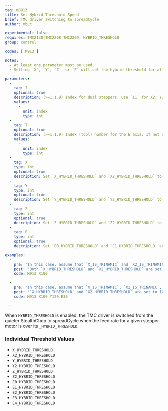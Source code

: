 ```yaml
---
tag: m0913
title: Set Hybrid Threshold Speed
brief: TMC driver switching to spreadCycle
author: mbuc

experimental: false
requires: TMC2130|TMC2208|TMC2209, HYBRID_THRESHOLD
group: control

codes: [ M913 ]

notes:
  - At least one parameter must be used.
  - Setting `X`, `Y`, `Z`, or `E` will set the hybrid threshold for all motors that fall under that category that have the `_IS_TRINAMIC` flag set.  See examples below.

parameters:
  -
    tag: I
    optional: true
    description: (>=1.1.9) Index for dual steppers. Use `I1` for X2, Y2, and/or Z2.
    values:
      -
        unit: index
        type: int
  -
    tag: T
    optional: true
    description: (>=1.1.9) Index (tool) number for the E axis. If not specified, the E0 extruder.
    values:
      -
        unit: index
        type: int
  -
    tag: X
    type: int
    optional: true
    description: Set `X_HYBRID_THRESHOLD` and `X2_HYBRID_THRESHOLD` to the provided value.
  -
    tag: Y
    type: int
    optional: true
    description: Set `Y_HYBRID_THRESHOLD` and `Y2_HYBRID_THRESHOLD` to the provided value.
  -
    tag: Z
    type: int
    optional: true
    description: Set `Z_HYBRID_THRESHOLD` and `Z2_HYBRID_THRESHOLD` to the provided value.
  -
    tag: E
    type: int
    optional: true
    description: Set `E0_HYBRID_THRESHOLD` and `E1_HYBRID_THRESHOLD` and `E2_HYBRID_THRESHOLD` and `E3_HYBRID_THRESHOLD` to the provided value.

examples:
  -
    pre: 'In this case, assume that `X_IS_TRINAMIC` and `X2_IS_TRINAMIC` are both enabled in `Configuration_adv.h`. '
    post: 'Both `X_HYBRID_THRESHOLD` and `X2_HYBRID_THRESHOLD` are set to 100.'
    code: M913 X100

  -
    pre: 'In this case, assume that `X_IS_TRINAMIC`, `X2_IS_TRINAMIC`, `Y_IS_TRINAMIC`, `E0_IS_TRINAMIC`, and `E2_IS_TRINAMIC` are enabled in `Configuration_adv.h`.'
    post: '`X_HYBRID_THRESHOLD` and `X2_HYBRID_THRESHOLD` are set to 100.  `Y_HYBRID_THRESHOLD` is set to 120.  `E0__HYBRID_THRESHOLD` and `E2_HYBRID_THRESHOLD` are both set to 30.  `E1_HYBRID_THRESHOLD` is not changed since the `E0_IS_TRINAMIC` flag is not set.'
    code: M913 X100 Y120 E30

---
```


When `HYBRID_THRESHOLD` is enabled, the TMC driver is switched from the quieter StealthChop to spreadCycle when the feed rate for a given stepper motor is over its `_HYBRID_THRESHOLD`.

### Individual Threshold Values
- `X_HYBRID_THRESHOLD`
- `X2_HYBRID_THRESHOLD`
- `Y_HYBRID_THRESHOLD`
- `Y2_HYBRID_THRESHOLD`
- `Z_HYBRID_THRESHOLD`
- `Z2_HYBRID_THRESHOLD`
- `E0_HYBRID_THRESHOLD`
- `E1_HYBRID_THRESHOLD`
- `E2_HYBRID_THRESHOLD`
- `E3_HYBRID_THRESHOLD`
- `E4_HYBRID_THRESHOLD`
